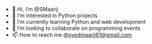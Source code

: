 - 👋 Hi, I’m @SMaarij
- 👀 I’m interested in Python projects
- 🌱 I’m currently learning Python and web development
- 💞️ I’m looking to collaborate on programming events
- 📫 How to reach me @syedmaarij61@gmail.com

<!---
SMaarij/SMaarij is a ✨ special ✨ repository because its `README.md` (this file) appears on your GitHub profile.
You can click the Preview link to take a look at your changes.
--->
